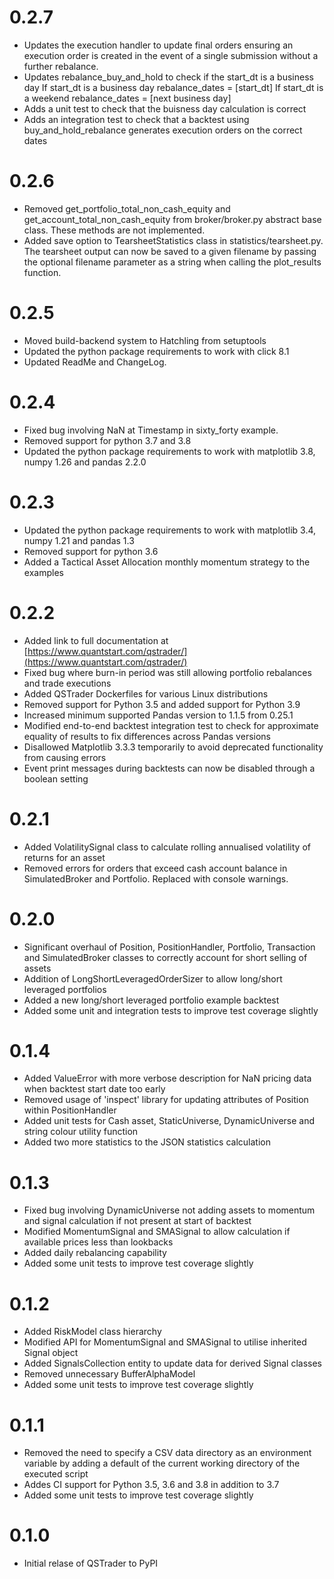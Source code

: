 # 0.2.7

* Updates the execution handler to update final orders ensuring an execution order is created in the event of a single submission without a further rebalance.
* Updates rebalance_buy_and_hold to check if the start_dt is a business day
    If start_dt is a business day rebalance_dates =  [start_dt]
    If start_dt is a weekend rebalance_dates = [next business day]
* Adds a unit test to check that the buisness day calculation is correct
* Adds an integration test to check that a backtest using buy_and_hold_rebalance generates execution orders on the correct dates


# 0.2.6

* Removed get_portfolio_total_non_cash_equity and get_account_total_non_cash_equity from broker/broker.py abstract base class. These methods are not implemented.
* Added save option to TearsheetStatistics class in statistics/tearsheet.py. The tearsheet output can now be saved to a given filename by passing the optional filename parameter as a string when calling the plot_results function.


# 0.2.5

* Moved build-backend system to Hatchling from setuptools
* Updated the python package requirements to work with click 8.1
* Updated ReadMe and ChangeLog.

# 0.2.4

* Fixed bug involving NaN at Timestamp in sixty_forty example.
* Removed support for python 3.7 and 3.8
* Updated the python package requirements to work with matplotlib 3.8, numpy 1.26 and pandas 2.2.0

# 0.2.3

* Updated the python package requirements to work with matplotlib 3.4, numpy 1.21 and pandas 1.3
* Removed support for python 3.6
* Added a Tactical Asset Allocation monthly momentum strategy to the examples

# 0.2.2

* Added link to full documentation at [https://www.quantstart.com/qstrader/](https://www.quantstart.com/qstrader/)
* Fixed bug where burn-in period was still allowing portfolio rebalances and trade executions
* Added QSTrader Dockerfiles for various Linux distributions
* Removed support for Python 3.5 and added support for Python 3.9
* Increased minimum supported Pandas version to 1.1.5 from 0.25.1
* Modified end-to-end backtest integration test to check for approximate equality of results to fix differences across Pandas versions
* Disallowed Matplotlib 3.3.3 temporarily to avoid deprecated functionality from causing errors
* Event print messages during backtests can now be disabled through a boolean setting

# 0.2.1

* Added VolatilitySignal class to calculate rolling annualised volatility of returns for an asset
* Removed errors for orders that exceed cash account balance in SimulatedBroker and Portfolio. Replaced with console warnings.

# 0.2.0

* Significant overhaul of Position, PositionHandler, Portfolio, Transaction and SimulatedBroker classes to correctly account for short selling of assets
* Addition of LongShortLeveragedOrderSizer to allow long/short leveraged portfolios
* Added a new long/short leveraged portfolio example backtest
* Added some unit and integration tests to improve test coverage slightly

# 0.1.4

* Added ValueError with more verbose description for NaN pricing data when backtest start date too early
* Removed usage of 'inspect' library for updating attributes of Position within PositionHandler
* Added unit tests for Cash asset, StaticUniverse, DynamicUniverse and string colour utility function
* Added two more statistics to the JSON statistics calculation

# 0.1.3

* Fixed bug involving DynamicUniverse not adding assets to momentum and signal calculation if not present at start of backtest
* Modified MomentumSignal and SMASignal to allow calculation if available prices less than lookbacks
* Added daily rebalancing capability
* Added some unit tests to improve test coverage slightly

# 0.1.2

* Added RiskModel class hierarchy
* Modified API for MomentumSignal and SMASignal to utilise inherited Signal object
* Added SignalsCollection entity to update data for derived Signal classes
* Removed unnecessary BufferAlphaModel
* Added some unit tests to improve test coverage slightly

# 0.1.1

* Removed the need to specify a CSV data directory as an environment variable by adding a default of the current working directory of the executed script
* Addes CI support for Python 3.5, 3.6 and 3.8 in addition to 3.7
* Added some unit tests to improve test coverage slightly

# 0.1.0

* Initial relase of QSTrader to PyPI
